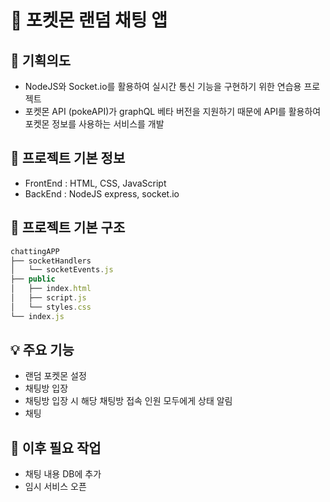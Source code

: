 # 💬 포켓몬 랜덤 채팅 앱

## 🚀 기획의도
* NodeJS와 Socket.io를 활용하여 실시간 통신 기능을 구현하기 위한 연습용 프로젝트
* 포켓몬 API (pokeAPI)가 graphQL 베타 버전을 지원하기 때문에 API를 활용하여 포켓몬 정보를 사용하는 서비스를 개발

## 📌 프로젝트 기본 정보
* FrontEnd : HTML, CSS, JavaScript
* BackEnd : NodeJS express, socket.io

## 📌 프로젝트 기본 구조
```js
chattingAPP
├── socketHandlers
│   └── socketEvents.js
├── public
│   ├── index.html
│   ├── script.js
│   └── styles.css
└── index.js
```

## 💡 주요 기능
* 랜덤 포켓몬 설정
* 채팅방 입장
* 채팅방 입장 시 해당 채팅방 접속 인원 모두에게 상태 알림
* 채팅

## 💭 이후 필요 작업
* 채팅 내용 DB에 추가
* 임시 서비스 오픈